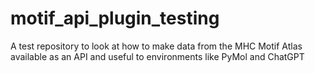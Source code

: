 # motif_api_plugin_testing
A test repository to look at how to make data from the MHC Motif Atlas available as an API and useful to environments like PyMol and ChatGPT
